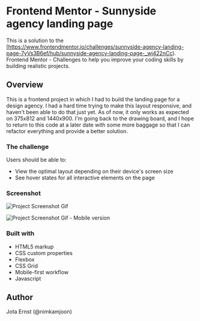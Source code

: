 # Frontend Mentor - Sunnyside agency landing page

This is a solution to the [https://www.frontendmentor.io/challenges/sunnyside-agency-landing-page-7yVs3B6ef/hub/sunnyside-agency-landing-page-_wj422nCc). Frontend Mentor - Challenges to help you improve your coding skills by building realistic projects.

## Overview

This is a frontend project in which I had to build the landing page for a design agency. I had a hard time trying to make this layout responsive, and haven't been able to do that just yet. As of now, it only works as expected on 375x812 and 1440x900. I'm going back to the drawing board, and I hope to return to this code at a later date with some more baggage so that I can refactor everything and provide a better solution.

### The challenge

Users should be able to:

- View the optimal layout depending on their device's screen size
- See hover states for all interactive elements on the page

### Screenshot

![Project Screenshot Gif](screenshot.gif)

![Project Screenshot Gif - Mobile version](screenshot-mobile.gif)

### Built with

- HTML5 markup
- CSS custom properties
- Flexbox
- CSS Grid
- Mobile-first workflow
- Javascript

## Author

Jota Ernst (@nimkamjoon)
